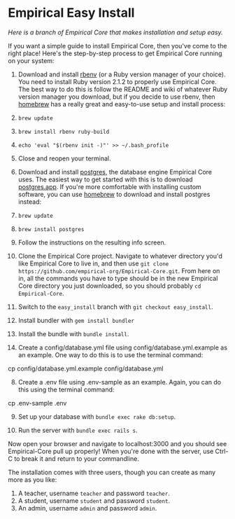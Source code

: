 # Empirical Easy Install

*Here is a branch of Empirical Core that makes installation and setup easy.*

If you want a simple guide to install Empirical Core, then you've come to the right place! Here's the step-by-step process to get Empirical Core running on your system:

1. Download and install [rbenv](https://github.com/sstephenson/rbenv) (or a Ruby version manager of your choice). You need to install Ruby version 2.1.2 to properly use Empirical Core. The best way to do this is follow the README and wiki of whatever Ruby version manager you download, but if you decide to use rbenv, then [homebrew](http://brew.sh/) has a really great and easy-to-use setup and install process:
  1. ```brew update```
  2. ```brew install rbenv ruby-build```
  3. ```echo 'eval "$(rbenv init -)"' >> ~/.bash_profile```
  4. Close and reopen your terminal.

2. Download and install [postgres](http://www.postgresql.org/), the database engine Empirical Core uses. The easiest way to get started with this is to download [postgres.app](http://postgresapp.com/). If you're more comfortable with installing custom software, you can use [homebrew](http://brew.sh/) to download and install postgres instead:
  1. ```brew update```
  2. ```brew install postgres```
  3. Follow the instructions on the resulting info screen.

3. Clone the Empirical Core project. Navigate to whatever directory you'd like Empirical Core to live in, and then use `git clone https://github.com/empirical-org/Empirical-Core.git`. From here on in, all the commands you have to type should be in the new Empirical Core directory you just downloaded, so you should probably `cd Empirical-Core`.

4. Switch to the `easy_install` branch with `git checkout easy_install`.

5. Install bundler with `gem install bundler`

6. Install the bundle with `bundle install`.

7. Create a config/database.yml file using config/database.yml.example as an example.
One way to do this is to use the terminal command:

cp config/database.yml.example config/database.yml

8. Create a .env file using .env-sample as an example.
Again, you can do this using the terminal command: 

cp .env-sample .env

9. Set up your database with `bundle exec rake db:setup`.

10. Run the server with `bundle exec rails s`.

Now open your browser and navigate to localhost:3000 and you should see Empirical-Core pull up properly! When you're done with the server, use Ctrl-C to break it and return to your commandline.

The installation comes with three users, though you can create as many more as you like:

1. A teacher, username `teacher` and password `teacher`.
2. A student, username `student` and password `student`.
3. An admin, username `admin` and password `admin`.
